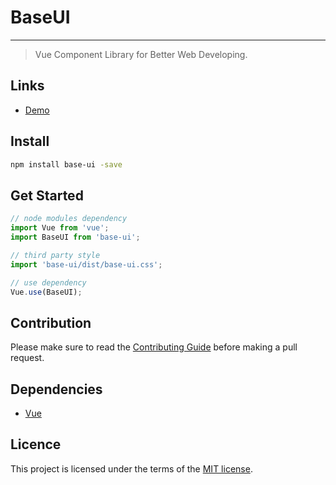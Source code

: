 # BaseUI
---

> Vue Component Library for Better Web Developing.

## Links

* [Demo](https://base-ui.yangqianguan.com) 

## Install

```bash
npm install base-ui -save
```

## Get Started

```javascript
// node modules dependency
import Vue from 'vue';
import BaseUI from 'base-ui';

// third party style
import 'base-ui/dist/base-ui.css';

// use dependency
Vue.use(BaseUI);
```

## Contribution

Please make sure to read the [Contributing Guide](https://github.com/sin-group/base-ui/blob/master/CONTRIBUTING.md) before making a pull request.

## Dependencies

* [Vue](https://vuejs.org/)

## Licence

This project is licensed under the terms of the [MIT license](https://github.com/sin-group/base-ui/blob/master/LICENSE).
